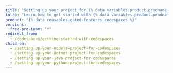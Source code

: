 ```yaml
---
title: "Setting up your project for {% data variables.product.prodname_codespaces %}"
intro: "Learn how to get started with {% data variables.product.prodname_codespaces %}, including set up and configuration for specific languages."
product: "{% data reusables.gated-features.codespaces %}"
versions:
  free-pro-team: "*"
redirect_from:
  - /codespaces/getting-started-with-codespaces
children:
  - /setting-up-your-nodejs-project-for-codespaces
  - /setting-up-your-dotnet-project-for-codespaces
  - /setting-up-your-java-project-for-codespaces
  - /setting-up-your-python-project-for-codespaces
---
```

